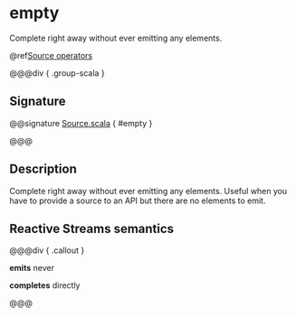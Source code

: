 # empty

Complete right away without ever emitting any elements.

@ref[Source operators](../index.md#source-operators)

@@@div { .group-scala }

## Signature

@@signature [Source.scala](/akka-stream/src/main/scala/akka/stream/scaladsl/Source.scala) { #empty }

@@@

## Description

Complete right away without ever emitting any elements. Useful when you have to provide a source to
an API but there are no elements to emit.

## Reactive Streams semantics

@@@div { .callout }

**emits** never

**completes** directly

@@@

